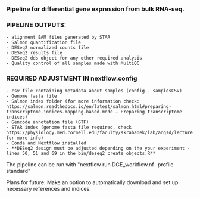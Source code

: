 ### Pipeline for differential gene expression from bulk RNA-seq.

### PIPELINE OUTPUTS: 
    - alignment BAM files generated by STAR
    - Salmon quantification file
    - DESeq2 normalized counts file
    - DESeq2 results file
    - DESeq2 dds object for any other required analysis
    - Quality control of all samples made with MultiQC
 
### REQUIRED ADJUSTMENT IN nextflow.config
    - csv file containing metadata about samples (config - samplesCSV)
    - Genome fasta file
    - Salmon index folder (for more information check: https://salmon.readthedocs.io/en/latest/salmon.html#preparing-transcriptome-indices-mapping-based-mode – Preparing transcriptome indices)
    - Gencode annotation file (GTF)
    - STAR index (genome fasta file required, check https://physiology.med.cornell.edu/faculty/skrabanek/lab/angsd/lecture_notes/STARmanual.pdf for more info)
    - Conda and Nextflow installed
    - **DESeq2 design must be adjusted depending on the your experiment - lines 50, 51 and 69 in the bin/deseq2_create_objects.R** 

The pipeline can be run with "nextflow run DGE_workflow.nf -profile standard" 

Plans for future:
Make an option to automatically download and set up necessary references and indices.